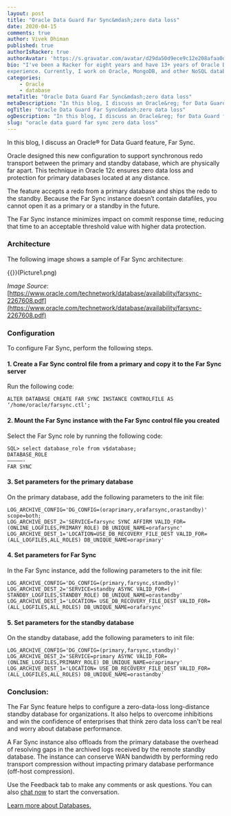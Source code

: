 ```yaml
---
layout: post
title: "Oracle Data Guard Far Sync&mdash;zero data loss"
date: 2020-04-15
comments: true
author: Vivek Dhiman
published: true
authorIsRacker: true
authorAvatar: 'https://s.gravatar.com/avatar/d29da50d9ece9c12e208afaa0de68cd5'
bio: "I've been a Racker for eight years and have 13+ years of Oracle DBA
experience. Currently, I work on Oracle, MongoDB, and other NoSQL databases."
categories:
    - Oracle
    - database
metaTitle: "Oracle Data Guard Far Sync&mdash;zero data loss"
metaDescription: "In this blog, I discuss an Oracle&reg; for Data Guard feature, Far Sync."
ogTitle: "Oracle Data Guard Far Sync&mdash;zero data loss"
ogDescription: "In this blog, I discuss an Oracle&reg; for Data Guard feature, Far Sync."
slug: "oracle data guard far sync zero data loss" 
---
```


In this blog, I discuss an Oracle&reg; for Data Guard feature, Far Sync.

<!--more-->

Oracle designed this new configuration to support synchronous redo transport
between the primary and standby database, which are physically far apart. This
technique in Oracle 12c ensures zero data loss and protection for primary
databases located at any distance.

The feature accepts a redo from a primary database and ships the redo to the standby.
Because the Far Sync instance doesn’t contain datafiles, you cannot open it as a
primary or a standby in the future.

The Far Sync instance minimizes impact on commit response time, reducing that
time to an acceptable threshold value with higher data protection.

### Architecture

The following image shows a sample of Far Sync architecture:

{{<image src="" title="" alt="">}}(Picture1.png)

*Image Source*: [https://www.oracle.com/technetwork/database/availability/farsync-2267608.pdf](https://www.oracle.com/technetwork/database/availability/farsync-2267608.pdf)

### Configuration

To configure Far Sync, perform the following steps.

#### 1. Create a Far Sync control file from a primary and copy it to the Far Sync server

Run the following code:

    ALTER DATABASE CREATE FAR SYNC INSTANCE CONTROLFILE AS ‘/home/oracle/farsync.ctl';

#### 2. Mount the Far Sync instance with the Far Sync control file you created

Select the Far Sync role by running the following code:

    SQL> select database_role from v$database;
    DATABASE_ROLE
    —————-
    FAR SYNC

#### 3. Set parameters for the primary database

On the primary database, add the following parameters to the init file:

    LOG_ARCHIVE_CONFIG='DG_CONFIG=(oraprimary,orafarsync,orastandby)' scope=both;
    LOG_ARCHIVE_DEST_2='SERVICE=farsync SYNC AFFIRM VALID_FOR=(ONLINE_LOGFILES,PRIMARY_ROLE) DB_UNIQUE_NAME=orafarsync'
    LOG_ARCHIVE_DEST_1='LOCATION=USE_DB_RECOVERY_FILE_DEST VALID_FOR=(ALL_LOGFILES,ALL_ROLES) DB_UNIQUE_NAME=oraprimary'

#### 4. Set parameters for Far Sync

In the Far Sync instance, add the following parameters to the init file:

    LOG_ARCHIVE_CONFIG='DG_CONFIG=(primary,farsync,standby)'
    LOG_ARCHIVE_DEST_2='SERVICE=standby ASYNC VALID_FOR=( STANDBY_LOGFILES,STANDBY_ROLE) DB_UNIQUE_NAME=orastandby'
    LOG_ARCHIVE_DEST_1='LOCATION= USE_DB_RECOVERY_FILE_DEST VALID_FOR=(ALL_LOGFILES,ALL_ROLES) DB_UNIQUE_NAME=orafarsync'

#### 5. Set parameters for the standby database

On the standby database, add the following parameters to init file:

    LOG_ARCHIVE_CONFIG='DG_CONFIG=(primary,farsync,standby)'
    LOG_ARCHIVE_DEST_2='SERVICE=primary ASYNC VALID_FOR=(ONLINE_LOGFILES,PRIMARY_ROLE) DB_UNIQUE_NAME=oraprimary'
    LOG_ARCHIVE_DEST_1='LOCATION= USE_DB_RECOVERY_FILE_DEST VALID_FOR=(ALL_LOGFILES,ALL_ROLES) DB_UNIQUE_NAME=orastandby'

### Conclusion:

The Far Sync feature helps to configure a zero-data-loss long-distance standby
database for organizations. It also helps to overcome inhibitions and win the
confidence of enterprises that think zero data loss can't be real and worry
about database performance.

A Far Sync instance also offloads from the primary database the overhead of
resolving gaps in the archived logs received by the remote standby database.
The instance can conserve WAN bandwidth by performing redo transport compression
without impacting primary database performance (off-host compression).

Use the Feedback tab to make any comments or ask questions. You can also
[chat now](https://www.rackspace.com/#chat) to start the conversation.

<a class="cta red" id="cta" href="https://www.rackspace.com/dba-services">Learn more about Databases.</a>
